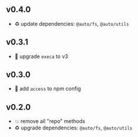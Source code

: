 ## v0.4.0

* ♻️ update dependencies: `@auto/fs`, `@auto/utils`

## v0.3.1

* 🐞 upgrade `execa` to v3

## v0.3.0

* 🌱 add `access` to npm config

## v0.2.0

* 💥 remove all "repo" methods
* ♻️ upgrade dependencies: `@auto/fs`, `@auto/utils`

